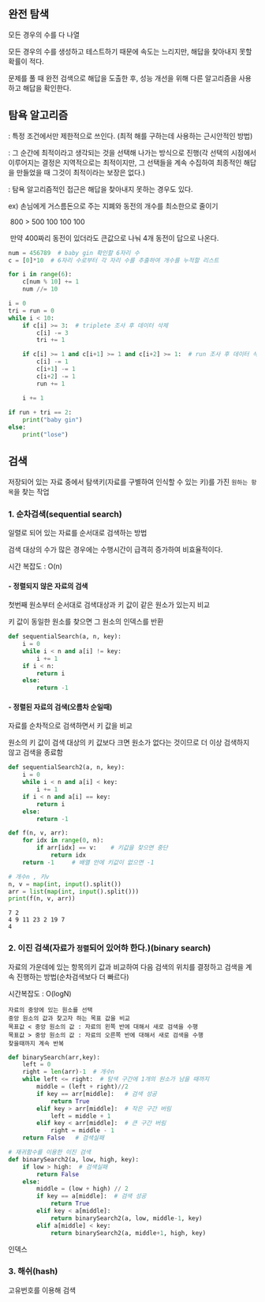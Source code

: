 ## 완전 탐색

모든 경우의 수를 다 나열

모든 경우의 수를 생성하고 테스트하기 때문에 속도는 느리지만, 해답을 찾아내지 못할 확률이 적다.

문제를 풀 때 완전 검색으로 해답을 도출한 후, 성능 개선을 위해 다른 알고리즘을 사용하고 해답을 확인한다.



## 탐욕 알고리즘

: 특정 조건에서만 제한적으로 쓰인다. (최적 해를 구하는데 사용하는 근시안적인 방법)

: 그 순간에 최적이라고 생각되는 것을 선택해 나가는 방식으로 진행(각 선택의 시점에서 이루어지는 결정은 지역적으로는 최적이지만, 그 선택들을 계속 수집하여 최종적인 해답을 만들었을 때 그것이 최적이라는 보장은 없다.) 

: 탐욕 알고리즘적인 접근은 해답을 찾아내지 못하는 경우도 있다.

ex) 손님에게 거스름돈으로 주는 지폐와 동전의 개수를 최소한으로 줄이기

​	 800 > 500 100 100 100

​	 만약 400짜리 동전이 있더라도 큰값으로 나눠 4개 동전이 답으로 나온다.

```PYTHON
num = 456789  # baby gin 확인할 6자리 수
c = [0]*10  # 6자리 수로부터 각 자리 수를 추출하여 개수를 누적할 리스트

for i in range(6):
    c[num % 10] += 1
    num //= 10

i = 0
tri = run = 0
while i < 10:
    if c[i] >= 3:  # triplete 조사 후 데이터 삭제
        c[i] -= 3
        tri += 1

    if c[i] >= 1 and c[i+1] >= 1 and c[i+2] >= 1:  # run 조사 후 데이터 삭제
        c[i] -= 1
        c[i+1] -= 1
        c[i+2] -= 1
        run += 1

    i += 1
    
if run + tri == 2:
    print("baby gin")
else:
    print("lose")
```



## 검색

저장되어 있는 자료 중에서 탐색키(자료를 구별하여 인식할 수 있는 키)를 가진 `원하는 항목`을 찾는 작업



### 1. 순차검색(sequential search)

일렬로 되어 있는 자료를 순서대로 검색하는 방법

검색 대상의 수가 많은 경우에는 수행시간이 급격히 증가하여 비효율적이다.

시간 복잡도 : O(n)

#### - 정렬되지 않은 자료의 검색

첫번째 원소부터 순서대로 검색대상과 키 값이 같은 원소가 있는지 비교

키 값이 동일한 원소를 찾으면 그 원소의 인덱스를 반환


```PYTHON
def sequentialSearch(a, n, key):
    i = 0
    while i < n and a[i] != key:
        i += 1
   	if i < n: 
        return i
    else: 
        return -1
```

#### - 정렬된 자료의 검색(오름차 순일때)

자료를 순차적으로 검색하면서 키 값을 비교

원소의 키 값이 검색 대상의 키 값보다 크면 원소가 없다는 것이므로 더 이상 검색하지 않고 검색을 종료함

```PYTHON
def sequentialSearch2(a, n, key):
    i = 0
    while i < n and a[i] < key:
        i += 1
    if i < n and a[i] == key:
        return i
    else:
        return -1
```

```PYTHON
def f(n, v, arr):
    for idx in range(0, n):
        if arr[idx] == v:    # 키값을 찾으면 중단
            return idx
    return -1     # 배열 안에 키값이 없으면 -1

# 개수n , 키v
n, v = map(int, input().split())
arr = list(map(int, input().split()))
print(f(n, v, arr))
```

```
7 2
4 9 11 23 2 19 7
4
```





### 2. 이진 검색(자료가 `정렬`되어 있어햐 한다.)(binary search)

자료의 가운데에 있는 항목의키 값과 비교하여 다음 검색의 위치를 결정하고 검색을 계속 진행하는 방법(순차검색보다 더 빠르다)

시간복잡도 : O(logN)

```
자료의 중앙에 있는 원소를 선택
중앙 원소의 값과 찾고자 하는 목표 값을 비교
목표값 < 중앙 원소의 값 : 자료의 왼쪽 반에 대해서 새로 검색을 수행
목표값 > 중앙 원소의 값 : 자료의 오른쪽 반에 대해서 새로 검색을 수행
찾을때까지 계속 반복
```

```PYTHON
def binarySearch(arr,key):
	left = 0
	right = len(arr)-1  # 개수n
	while left <= right:  # 탐색 구간에 1개의 원소가 남을 때까지
    	middle = (left + right)//2
    	if key == arr[middle]:   # 검색 성공
        	return True
    	elif key > arr[middle]:  # 작은 구간 버림
        	left = middle + 1
    	elif key < arr[middle]:  # 큰 구간 버림
        	right = middle - 1
	return False   # 검색실패
```

```PYTHON
# 재귀함수를 이용한 이진 검색
def binarySearch2(a, low, high, key):
    if low > high:  # 검색실패
        return False
    else:
        middle = (low + high) // 2
        if key == a[middle]:  # 검색 성공
        	return True
        elif key < a[middle]:
            return binarySearch2(a, low, middle-1, key)
        elif a[middle] < key:
            return binarySearch2(a, middle+1, high, key)
```





인덱스

### 3. 해쉬(hash)

고유번호를 이용해 검색